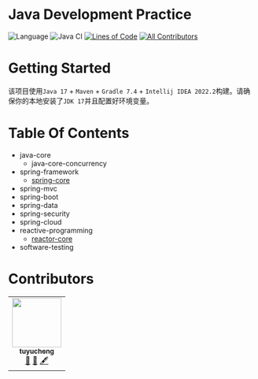 <!-- the line below needs to be an empty line C: (its because kramdown isnt
     that smart and dearly wants an empty line before a heading to be able to
     display it as such, e.g. website) -->

# Java Development Practice

![Language](https://img.shields.io/badge/language-java-brightgreen)
![Java CI](https://github.com/iluwatar/java-design-patterns/workflows/Java%20CI/badge.svg)
[![Lines of Code](https://sonarcloud.io/api/project_badges/measure?project=tu-yucheng_fullstack-course&metric=ncloc)](https://sonarcloud.io/project/overview?id=tu-yucheng_fullstack-course)
[![All Contributors](https://img.shields.io/badge/all_contributors-1-orange.svg?style=flat-square)](#contributors)

# Getting Started

该项目使用`Java 17` + `Maven` + `Gradle 7.4` + `Intellij IDEA 2022.2`构建。请确保你的本地安装了`JDK 17`并且配置好环境变量。

# Table Of Contents

* java-core
    - java-core-concurrency
* spring-framework
    - [spring-core](spring-framework/spring-core-1/README.md)
* spring-mvc
* spring-boot
* spring-data
* spring-security
* spring-cloud
* reactive-programming
    + [reactor-core](reactive-programming/reactor-core/README.md)
* software-testing

# Contributors

<!-- ALL-CONTRIBUTORS-LIST:START - Do not remove or modify this section -->
<!-- prettier-ignore-start -->
<!-- markdownlint-disable -->
<table>
  <tr>
    <td align="center"><a href="https://github.com/tu-yucheng"><img src="https://avatars0.githubusercontent.com/u/4526195?v=4?s=100" width="100px;" alt=""/><br /><sub><b>tuyucheng</b></sub></a><br /><a href="#projectManagement-tuyucheng" title="Project Management">📆</a> <a href="#maintenance-tuyucheng" title="Maintenance">🚧</a> <a href="#content-tuyucheng" title="Content">🖋</a></td>
  </tr>
</table>